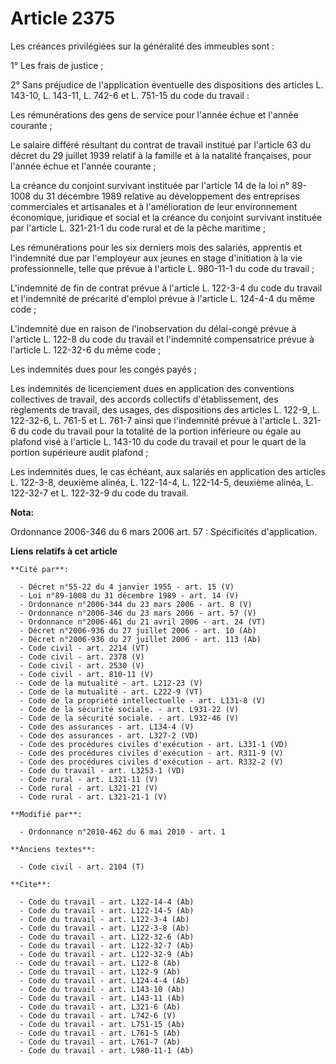 # Article 2375

Les créances privilégiées sur la généralité des immeubles sont : 

1° Les frais de justice ; 

2° Sans préjudice de l'application éventuelle des dispositions des articles L. 143-10, L. 143-11, L. 742-6 et L. 751-15 du
code du travail : 

Les rémunérations des gens de service pour l'année échue et l'année courante ; 

Le salaire différé résultant du contrat de travail institué par l'article 63 du décret du 29 juillet 1939 relatif à la
famille et à la natalité françaises, pour l'année échue et l'année courante ; 

La créance du conjoint survivant instituée par l'article 14 de la loi n° 89-1008 du 31 décembre 1989 relative au
développement des entreprises commerciales et artisanales et à l'amélioration de leur environnement économique, juridique et
social et la créance du conjoint survivant instituée par l'article L. 321-21-1 du code rural et de la pêche maritime ; 

Les rémunérations pour les six derniers mois des salariés, apprentis et l'indemnité due par l'employeur aux jeunes en stage
d'initiation à la vie professionnelle, telle que prévue à l'article L. 980-11-1 du code du travail ; 

L'indemnité de fin de contrat prévue à l'article L. 122-3-4 du code du travail et l'indemnité de précarité d'emploi prévue à
l'article L. 124-4-4 du même code ;

L'indemnité due en raison de l'inobservation du délai-congé prévue à l'article L. 122-8 du code du travail et l'indemnité
compensatrice prévue à l'article L. 122-32-6 du même code ; 

Les indemnités dues pour les congés payés ; 

Les indemnités de licenciement dues en application des conventions collectives de travail, des accords collectifs
d'établissement, des règlements de travail, des usages, des dispositions des articles L. 122-9, L. 122-32-6, L. 761-5 et L.
761-7 ainsi que l'indemnité prévue à l'article L. 321-6 du code du travail pour la totalité de la portion inférieure ou égale
au plafond visé à l'article L. 143-10 du code du travail et pour le quart de la portion supérieure audit plafond ; 

Les indemnités dues, le cas échéant, aux salariés en application des articles L. 122-3-8, deuxième alinéa, L. 122-14-4, L.
122-14-5, deuxième alinéa, L. 122-32-7 et L. 122-32-9 du code du travail.

**Nota:**

Ordonnance 2006-346 du 6 mars 2006 art. 57 : Spécificités d'application.

**Liens relatifs à cet article**

	**Cité par**:

	  - Décret n°55-22 du 4 janvier 1955 - art. 15 (V)
	  - Loi n°89-1008 du 31 décembre 1989 - art. 14 (V)
	  - Ordonnance n°2006-344 du 23 mars 2006 - art. 8 (V)
	  - Ordonnance n°2006-346 du 23 mars 2006 - art. 57 (V)
	  - Ordonnance n°2006-461 du 21 avril 2006 - art. 24 (VT)
	  - Décret n°2006-936 du 27 juillet 2006 - art. 10 (Ab)
	  - Décret n°2006-936 du 27 juillet 2006 - art. 113 (Ab)
	  - Code civil - art. 2214 (VT)
	  - Code civil - art. 2378 (V)
	  - Code civil - art. 2530 (V)
	  - Code civil - art. 810-11 (V)
	  - Code de la mutualité - art. L212-23 (V)
	  - Code de la mutualité - art. L222-9 (VT)
	  - Code de la propriété intellectuelle - art. L131-8 (V)
	  - Code de la sécurité sociale. - art. L931-22 (V)
	  - Code de la sécurité sociale. - art. L932-46 (V)
	  - Code des assurances - art. L134-4 (V)
	  - Code des assurances - art. L327-2 (VD)
	  - Code des procédures civiles d'exécution - art. L331-1 (VD)
	  - Code des procédures civiles d'exécution - art. R311-9 (V)
	  - Code des procédures civiles d'exécution - art. R332-2 (V)
	  - Code du travail - art. L3253-1 (VD)
	  - Code rural - art. L321-11 (V)
	  - Code rural - art. L321-21 (V)
	  - Code rural - art. L321-21-1 (V)

	**Modifié par**:

	  - Ordonnance n°2010-462 du 6 mai 2010 - art. 1

	**Anciens textes**:

	  - Code civil - art. 2104 (T)

	**Cite**:

	  - Code du travail - art. L122-14-4 (Ab)
	  - Code du travail - art. L122-14-5 (Ab)
	  - Code du travail - art. L122-3-4 (Ab)
	  - Code du travail - art. L122-3-8 (Ab)
	  - Code du travail - art. L122-32-6 (Ab)
	  - Code du travail - art. L122-32-7 (Ab)
	  - Code du travail - art. L122-32-9 (Ab)
	  - Code du travail - art. L122-8 (Ab)
	  - Code du travail - art. L122-9 (Ab)
	  - Code du travail - art. L124-4-4 (Ab)
	  - Code du travail - art. L143-10 (Ab)
	  - Code du travail - art. L143-11 (Ab)
	  - Code du travail - art. L321-6 (Ab)
	  - Code du travail - art. L742-6 (V)
	  - Code du travail - art. L751-15 (Ab)
	  - Code du travail - art. L761-5 (Ab)
	  - Code du travail - art. L761-7 (Ab)
	  - Code du travail - art. L980-11-1 (Ab)
